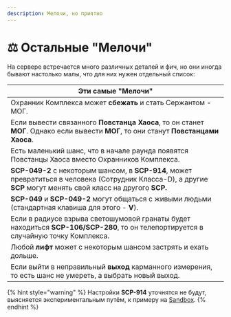 ```yaml
---
description: Мелочи, но приятно
---
```


# ⚖ Остальные "Мелочи"

На сервере встречается много различных деталей и фич, но они иногда бывают настолько малы, что для них нужен отдельный список:

| Эти самые "Мелочи"                                                                                                                                                |
| ----------------------------------------------------------------------------------------------------------------------------------------------------------------- |
| Охранник Комплекса может **сбежать** и стать Сержантом - МОГ.                                                                                                     |
| Если вывести связанного **Повстанца Хаоса**, то он станет **МОГ**. Однако если вывести **МОГ**, то они станут **Повстанцами Хаоса**.                              |
| Есть маленький шанс, что в начале раунда появятся Повстанцы Хаоса вместо Охранников Комплекса.                                                                    |
| **SCP-049-2** с некоторым шансом, в **SCP-914**, может превратиться в человека (Сотрудник Класса-D), а другие **SCP** могут менять свой класс на другого **SCP.** |
| **SCP-049** и **SCP-049-2** могут общаться с живыми людьми (стандартная клавиша для этого - **V**).                                                               |
| Если в радиусе взрыва светошумовой гранаты будет находиться **SCP-106/SCP-280**, то он телепортируется в случайную точку Комплекса.                               |
| Любой **лифт** может с некоторым шансом застрять и ехать дольше.                                                                                                  |
| Если выйти в неправильный **выход** карманного измерения, то есть шанс не умереть, а выбрать новый выход.                                                         |

{% hint style="warning" %}
Настройки **SCP-914** уточнятся не будут, выясняется экспериментальным путём, к примеру на [Sandbox](../../../servers/scpsl-sandbox.md).
{% endhint %}
